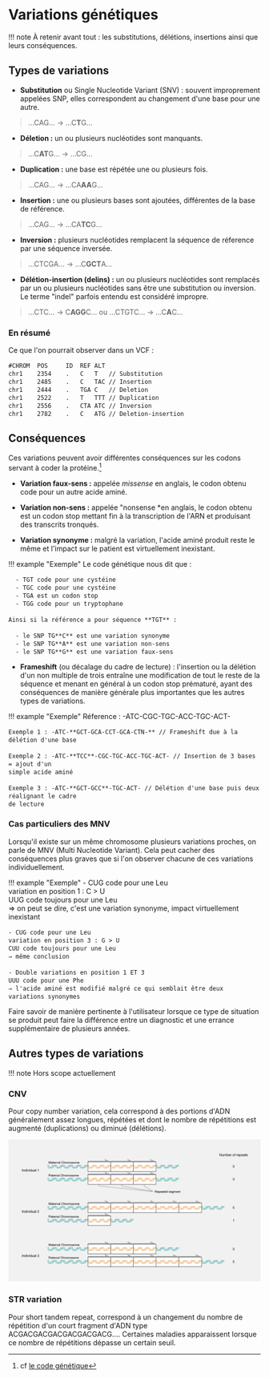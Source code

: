 # Variations génétiques

!!! note
    À retenir avant tout : les substitutions, délétions, insertions ainsi que leurs
    conséquences.

## Types de variations

- **Substitution** ou Single Nucleotide Variant (SNV) : souvent improprement appelées
  SNP, elles correspondent au changement d'une base pour une autre.

> …CAG… → …C**T**G…

- **Déletion :** un ou plusieurs nucléotides sont manquants.

> …C**AT**G… → …CG…

- **Duplication :** une base est répétée une ou plusieurs fois.

> …CAG… → …CA**AA**G…

- **Insertion :** une ou plusieurs bases sont ajoutées, différentes de la base de
  référence.

> …CAG… → …CA**TC**G…

- **Inversion :** plusieurs nucléotides remplacent la séquence de réference par une
  séquence inversée.

> …CTCGA… → …C**GCT**A…

- **Délétion-insertion (delins) :** un ou plusieurs nucléotides sont remplacés par un ou
  plusieurs nucléotides sans être une substitution ou inversion. Le terme "indel"
  parfois entendu est considéré impropre.

> …CTC… → C**AGG**C… ou …CTGTC… → …C**A**C…

### En résumé

Ce que l'on pourrait observer dans un VCF :

```text
#CHROM	POS     ID	REF	ALT
chr1	2354	.	C	T	// Substitution
chr1	2485	.	C	TAC // Insertion
chr1	2444	.	TGA	C	// Deletion
chr1	2522	.	T	TTT	// Duplication
chr1	2556	.	CTA	ATC // Inversion
chr1	2782	.	C	ATG // Deletion-insertion
```

## Conséquences

Ces variations peuvent avoir différentes conséquences sur les codons servant à coder la
protéine.[^1]

- **Variation faux-sens :** appelée _missense_ en anglais, le codon obtenu code pour un
  autre acide aminé.

- **Variation non-sens :** appelée "nonsense *en anglais, le codon obtenu est un codon
  stop mettant fin à la transcription de l'ARN et produisant des transcrits tronqués.

- **Variation synonyme :** malgré la variation, l'acide aminé produit reste le même et
  l'impact sur le patient est virtuellement inexistant.

!!! example "Exemple"
    Le code génétique nous dit que :

      - TGT code pour une cystéine
      - TGC code pour une cystéine
      - TGA est un codon stop
      - TGG code pour un tryptophane

    Ainsi si la référence a pour séquence **TGT** :

      - le SNP TG**C** est une variation synonyme
      - le SNP TG**A** est une variation non-sens
      - le SNP TG**G** est une variation faux-sens

- **Frameshift** (ou décalage du cadre de lecture) : l'insertion ou la délétion d'un non
  multiple de trois entraîne une modification de tout le reste de la séquence et menant
  en général à un codon stop prématuré, ayant des conséquences de manière générale plus
  importantes que les autres types de variations.

!!! example "Exemple"
    Réference : -ATC-CGC-TGC-ACC-TGC-ACT-

    Exemple 1 : -ATC-**GCT-GCA-CCT-GCA-CTN-** // Frameshift due à la délétion d'une base

    Exemple 2 : -ATC-**TCC**-CGC-TGC-ACC-TGC-ACT- // Insertion de 3 bases = ajout d'un
    simple acide aminé

    Exemple 3 : -ATC-**GCT-GCC**-TGC-ACT- // Délétion d'une base puis deux réalignant le cadre
    de lecture

[^1]: cf [le code génétique](./dna.md)

### Cas particuliers des MNV

Lorsqu'il existe sur un même chromosome plusieurs variations proches, on parle de MNV
(Multi Nucleotide Variant). Cela peut cacher des conséquences plus graves que si l'on
observer chacune de ces variations individuellement.

!!! example "Exemple"
    - CUG code pour une Leu\
    variation en position 1 : C > U\
    UUG code toujours pour une Leu\
    ⇒ on peut se dire, c'est une variation synonyme, impact virtuellement inexistant

    - CUG code pour une Leu
    variation en position 3 : G > U
    CUU code toujours pour une Leu
    ⇒ même conclusion

    - Double variations en position 1 ET 3
    UUU code pour une Phe
    ⇒ l'acide aminé est modifié malgré ce qui semblait être deux variations synonymes

Faire savoir de manière pertinente à l'utilisateur lorsque ce type de situation se
produit peut faire la différence entre un diagnostic et une errance supplémentaire de
plusieurs années.

## Autres types de variations

!!! note
    Hors scope actuellement

### CNV

Pour copy number variation, cela correspond à des portions d'ADN généralement assez
longues, répétées et dont le nombre de répétitions est augmenté (duplications) ou
diminué (délétions).

![[![CNV](../images/cnv.jpg)](../images/cnv.jpg)](../images/cnv.jpg)

### STR variation

Pour short tandem repeat, correspond à un changement du nombre de répétition d'un court
fragment d'ADN type ACGACGACGACGACGACGACG…. Certaines maladies apparaissent lorsque ce
nombre de répétitions dépasse un certain seuil.
